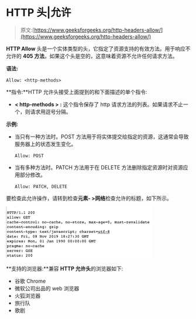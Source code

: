 # HTTP 头|允许

> 原文:[https://www.geeksforgeeks.org/http-headers-allow/](https://www.geeksforgeeks.org/http-headers-allow/)

**HTTP Allow** 头是一个实体类型的头，它指定了资源支持的有效方法。用于响应不允许的 **405 方法**。如果这个头是空的，这意味着资源不允许任何请求方法。

**语法:**

```
Allow: <http-methods>
```

**指令:**HTTP 允许头接受上面提到的和下面描述的单个指令:

*   **< http-methods > :** 这个指令保存了 http 请求方法的列表。如果请求不止一个，则请求用逗号分隔。

**示例:**

*   当只有一种方法时。POST 方法用于将实体提交给指定的资源，这通常会导致服务器上的状态发生变化。

    ```
    Allow: POST
    ```

*   当有多种方法时。PATCH 方法用于在 DELETE 方法删除指定资源时对资源应用部分修改。

    ```
    Allow: PATCH, DELETE
    ```

要检查此允许操作，请转到检查**元素- >网络**检查允许的标题，如下所示。

![](img/96a74625156bc9e2bf41297a5c888571.png)

**支持的浏览器:**兼容 **HTTP 允许头**的浏览器如下:

*   谷歌 Chrome
*   微软公司出品的 web 浏览器
*   火狐浏览器
*   旅行队
*   歌剧